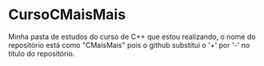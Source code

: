 # CursoCMaisMais
Minha pasta de estudos do curso de C++ que estou realizando, o nome do repositório está como "CMaisMais" pois o github substitui o '+' por '-' no titulo do repositório.
